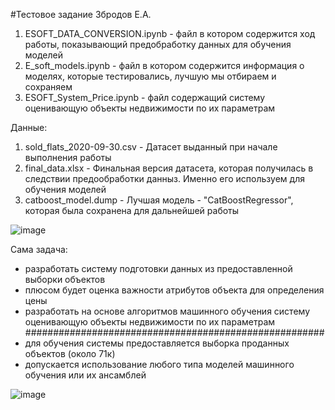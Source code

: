 #Тестовое задание Збродов Е.А.




1) ESOFT_DATA_СONVERSION.ipynb - файл в котором содержится ход работы, показывающий предобработку данных для обучения моделей 
2) E_soft_models.ipynb - файл в котором содержится информация о моделях, которые тестировались, лучшую мы отбираем и сохраняем
3) ESOFT_System_Price.ipynb - файл содержащий систему оценивающую объекты недвижимости по их параметрам

Данные:
1) sold_flats_2020-09-30.csv - Датасет выданный при начале выполнения работы 
2) final_data.xlsx - Финальная версия датасета, которая получилась в следствии предообработки данныз. Именно его используем для обучения моделей
3) catboost_model.dump - Лучшая модель - "CatBoostRegressor", которая была сохранена для дальнейшей работы





![image](https://user-images.githubusercontent.com/89632164/224644392-49cc1dea-6b21-4625-93fc-85b37d58b333.png)


Сама задача: 

- разработать систему подготовки данных из предоставленной выборки объектов
- плюсом будет оценка важности атрибутов объекта для определения цены
- разработать на основе алгоритмов машинного обучения систему оценивающую объекты недвижимости по их параметрам
######################################################
- для обучения системы предоставляется выборка проданных объектов (около 71к)
- допускается использование любого типа моделей машинного обучения или их ансамблей

![image](https://user-images.githubusercontent.com/89632164/224654095-ffce44bf-d6c9-48f7-b056-f951619b84ab.png)
